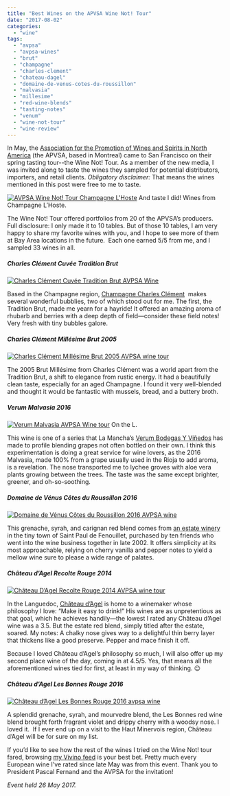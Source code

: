 ```yaml
---
title: "Best Wines on the APVSA Wine Not! Tour"
date: "2017-08-02"
categories:
  - "wine"
tags:
  - "avpsa"
  - "avpsa-wines"
  - "brut"
  - "champagne"
  - "charles-clement"
  - "chateau-dagel"
  - "domaine-de-venus-cotes-du-roussillon"
  - "malvasia"
  - "millesime"
  - "red-wine-blends"
  - "tasting-notes"
  - "venum"
  - "wine-not-tour"
  - "wine-review"
---
```


In May, the [Association for the Promotion of Wines and Spirits in North America](https://apvsa.ca/) (the APVSA, based in Montreal) came to San Francisco on their spring tasting tour--the Wine Not! Tour. As a member of the new media, I was invited along to taste the wines they sampled for potential distributors, importers, and retail clients. _Obligatory disclaimer:_ That means the wines mentioned in this post were free to me to taste.




<div class="caption">

[![AVPSA Wine Not! Tour Champagne L'Hoste](http://s3.amazonaws.com/thegourmez-wpmedia/2017/08/AVPSA-1-500x282.jpg)](http://s3.amazonaws.com/thegourmez-wpmedia/2017/08/AVPSA-1.jpg) And taste I did! Wines from Champagne L’Hoste.</div>


The Wine Not! Tour offered portfolios from 20 of the APVSA’s producers. Full disclosure: I only made it to 10 tables. But of those 10 tables, I am very happy to share my favorite wines with you, and I hope to see more of them at Bay Area locations in the future.  Each one earned 5/5 from me, and I sampled 33 wines in all.

##### Charles Clément Cuvée Tradition Brut

[![Charles Clément Cuvée Tradition Brut AVPSA Wine](http://s3.amazonaws.com/thegourmez-wpmedia/2017/08/AVPSA-2-353x500.jpg)](http://s3.amazonaws.com/thegourmez-wpmedia/2017/08/AVPSA-2.jpg)

Based in the Champagne region, [Champagne Charles Clément](http://www.champagne-charles-clement.fr/)  makes several wonderful bubblies, two of which stood out for me. The first, the Tradition Brut, made me yearn for a hayride! It offered an amazing aroma of rhubarb and berries with a deep depth of field—consider these field notes! Very fresh with tiny bubbles galore.

##### Charles Clément Millésime Brut 2005

[![Charles Clément Millésime Brut 2005 AVPSA wine tour](http://s3.amazonaws.com/thegourmez-wpmedia/2017/08/AVPSA-3-333x500.jpg)](http://s3.amazonaws.com/thegourmez-wpmedia/2017/08/AVPSA-3.jpg)

The 2005 Brut Millésime from Charles Clément was a world apart from the Tradition Brut, a shift to elegance from rustic energy. It had a beautifully clean taste, especially for an aged Champagne. I found it very well-blended and thought it would be fantastic with mussels, bread, and a buttery broth.

##### Verum Malvasia 2016




<div class="caption">

[![Verum Malvasia AVPSA Wine tour](http://s3.amazonaws.com/thegourmez-wpmedia/2017/08/AVPSA-6-282x500.jpg)](http://s3.amazonaws.com/thegourmez-wpmedia/2017/08/AVPSA-6.jpg) On the L.</div>


This wine is one of a series that La Mancha’s [Verum Bodegas Y Viñedos](https://www.bodegasverum.com/en/) has made to profile blending grapes not often bottled on their own. I think this experimentation is doing a great service for wine lovers, as the 2016 Malvasia, made 100% from a grape usually used in the Rioja to add aroma, is a revelation. The nose transported me to lychee groves with aloe vera plants growing between the trees. The taste was the same except brighter, greener, and oh-so-soothing.

##### Domaine de Vénus Côtes du Roussillon 2016

[![Domaine de Vénus Côtes du Roussillon 2016 AVPSA wine](http://s3.amazonaws.com/thegourmez-wpmedia/2017/08/AVPSA-7-282x500.jpg)](http://s3.amazonaws.com/thegourmez-wpmedia/2017/08/AVPSA-7.jpg)

This grenache, syrah, and carignan red blend comes from [an estate winery](http://domainedevenus.com/en/our-wines/cotes-catalanes-igp-red/) in the tiny town of Saint Paul de Fenouillet, purchased by ten friends who went into the wine business together in late 2002. It offers simplicity at its most approachable, relying on cherry vanilla and pepper notes to yield a mellow wine sure to please a wide range of palates.

##### Château d’Agel Recolte Rouge 2014

[![Château D’Agel Recolte Rouge 2014 AVPSA wine tour](http://s3.amazonaws.com/thegourmez-wpmedia/2017/08/AVPSA-5-330x500.jpg)](http://s3.amazonaws.com/thegourmez-wpmedia/2017/08/AVPSA-5.jpg)

In the Languedoc, [Château d’Agel](http://www.chateaudagel.com/) is home to a winemaker whose philosophy I love: “Make it easy to drink!” His wines are as unpretentious as that goal, which he achieves handily—the lowest I rated any Château d’Agel wine was a 3.5. But the estate red blend, simply titled after the estate, soared. My notes: A chalky nose gives way to a delightful thin berry layer that thickens like a good preserve. Pepper and mace finish it off.

Because I loved Château d’Agel’s philosophy so much, I will also offer up my second place wine of the day, coming in at 4.5/5. Yes, that means all the aforementioned wines tied for first, at least in my way of thinking. 😉

##### Château d’Agel Les Bonnes Rouge 2016

[![Château d’Agel Les Bonnes Rouge 2016 avpsa wine](http://s3.amazonaws.com/thegourmez-wpmedia/2017/08/AVPSA-4-303x500.jpg)](http://s3.amazonaws.com/thegourmez-wpmedia/2017/08/AVPSA-4.jpg)

A splendid grenache, syrah, and mourvedre blend, the Les Bonnes red wine blend brought forth fragrant violet and drippy cherry with a woodsy nose. I loved it.  If I ever end up on a visit to the Haut Minervois region, Château d’Agel will be for sure on my list.

If you’d like to see how the rest of the wines I tried on the Wine Not! tour fared, browsing [my Vivino feed](https://www.vivino.com/users/becca.gom/wines) is your best bet. Pretty much every European wine I’ve rated since late May was from this event. Thank you to President Pascal Fernand and the AVPSA for the invitation!

_Event held 26 May 2017._
